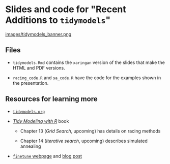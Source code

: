 # Slides and code for "Recent Additions to `tidymodels`"

[images/tidymodels_banner.png]()

## Files


* `tidymodels.Rmd` contains the `xaringan` version of the slides that make the HTML and PDF versions. 

* `racing_code.R` and `sa_code.R` have the code for the examples shown in the presentation. 


## Resources for learning more

 * [`tidymodels.org`](https://www.tidymodels.org/)

 * [_Tidy Modeling with R_](https://www.tmwr.org/) book
   
    - Chapter 13 (_Grid Search_, upcoming) has details on racing methods
    
    - Chapter 14 (_Iterative search_, upcoming) describes simulated annealing

 * [`finetune` webpage](https://finetune.tidymodels.org/) and [blog post](https://www.tidyverse.org/blog/2020/12/finetune-0-0-1/)

 

